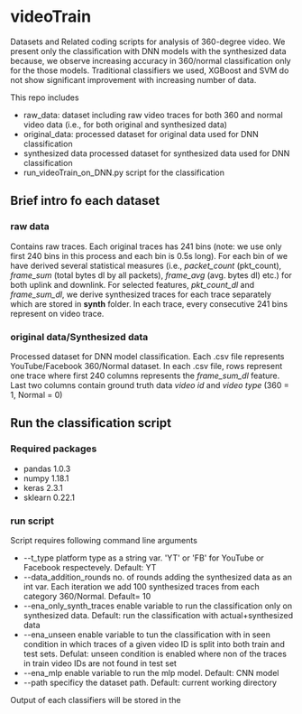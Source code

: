 # videoTrain
Datasets and Related coding scripts for analysis of 360-degree video. We present only the classification with DNN models with the synthesized data because, we observe increasing accuracy in 360/normal classification only for the those models. Traditional classifiers we used, XGBoost and SVM do not show significant improvement with increasing number of data.

This repo includes
* raw_data:                 dataset including raw video traces for both 360 and normal video data (i.e., for both original and synthesized data)
* original_data:            processed dataset for original data used for DNN classification
* synthesized data          processed dataset for synthesized data used for DNN classification
* run_videoTrain_on_DNN.py  script for the classification 

## Brief intro fo each dataset

### raw data

Contains raw traces. Each original traces has 241 bins (note: we use only first 240 bins in this process and each bin is 0.5s long). For each bin of we have derived several statistical measures (i.e., *packet_count* (pkt_count), *frame_sum* (total bytes dl by all packets), *frame_avg* (avg. bytes dl) etc.)  for both uplink and downlink. For selected features, *pkt_count_dl* and *frame_sum_dl*, we derive synthesized traces for each trace separately which are stored in **synth** folder. In each trace, every consecutive 241 bins represent on video trace.

### original data/Synthesized data

Processed dataset for DNN model classification. Each .csv file represents YouTube/Facebook  360/Normal dataset. In each .csv file, rows represent one trace where first 240 columns represents the *frame_sum_dl* feature. Last two columns contain ground truth data *video id* and *video type* (360 = 1, Normal = 0)

## Run the classification script

### Required packages

* pandas        1.0.3
* numpy         1.18.1
* keras         2.3.1
* sklearn       0.22.1

### run script

Script requires following command line arguments

* --t_type                    platform type as a string var. 'YT' or 'FB' for YouTube or Facebook respectevely. Default: YT
* --data_addition_rounds      no. of rounds adding the synthesized data as an int var. Each iteration we add 100 synthesized traces from each category 360/Normal. Default= 10
* --ena_only_synth_traces     enable variable to run the classification only on synthesized data. Default: run the classification with actual+synthesized data
* --ena_unseen                enable variable to tun the classification with in seen condition in which traces of a given video ID is split into both train and test sets. Defulat: unseen condition is enabled where non of the traces in train video IDs are not found in test set
* --ena_mlp                   enable variable to run the mlp model. Default: CNN model
* --path                      specificy the dataset path. Default: current working directory

Output of each classifiers will be stored in the 











